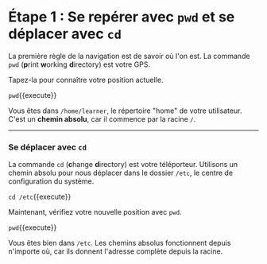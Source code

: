 # Étape 1 : Se repérer avec `pwd` et se déplacer avec `cd`

La première règle de la navigation est de savoir où l'on est. La commande `pwd` (**p**rint **w**orking **d**irectory) est votre GPS.

Tapez-la pour connaître votre position actuelle.

`pwd`{{execute}}

Vous êtes dans `/home/learner`, le répertoire "home" de votre utilisateur. C'est un **chemin absolu**, car il commence par la racine `/`.

---

### Se déplacer avec `cd`

La commande `cd` (**c**hange **d**irectory) est votre téléporteur. Utilisons un chemin absolu pour nous déplacer dans le dossier `/etc`, le centre de configuration du système.

`cd /etc`{{execute}}

Maintenant, vérifiez votre nouvelle position avec `pwd`.

`pwd`{{execute}}

Vous êtes bien dans `/etc`. Les chemins absolus fonctionnent depuis n'importe où, car ils donnent l'adresse complète depuis la racine.